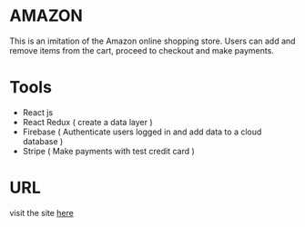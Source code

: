# AMAZON
This is an imitation of the Amazon online shopping store. Users can add and remove items from the cart, proceed to checkout and make payments. 

# Tools
- React js
- React Redux ( create a data layer )
- Firebase ( Authenticate users logged in and add data to a cloud database )
- Stripe ( Make payments with test credit card )

# URL
visit the site [here](https://amazon-shopping-center.netlify.app/)
